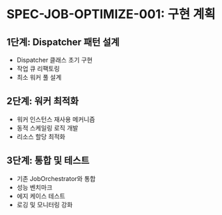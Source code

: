 # SPEC-JOB-OPTIMIZE-001: 구현 계획

## 1단계: Dispatcher 패턴 설계
- Dispatcher 클래스 초기 구현
- 작업 큐 리팩토링
- 최소 워커 풀 설계

## 2단계: 워커 최적화
- 워커 인스턴스 재사용 메커니즘
- 동적 스케일링 로직 개발
- 리소스 할당 최적화

## 3단계: 통합 및 테스트
- 기존 JobOrchestrator와 통합
- 성능 벤치마크
- 에지 케이스 테스트
- 로깅 및 모니터링 강화